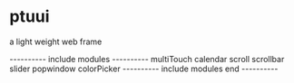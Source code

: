 # ptuui
a light weight web frame

---------- include modules ----------
multiTouch
calendar
scroll
scrollbar
slider
popwindow
colorPicker
---------- include modules end ----------

